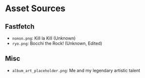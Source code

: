 # Asset Sources

## Fastfetch
- `nonon.png`: Kill la Kill (Unknown)
- `ryo.png`: Bocchi the Rock! (Unknown, Edited)

## Misc
- `album_art_placeholder.png`: Me and my legendary artistic talent
